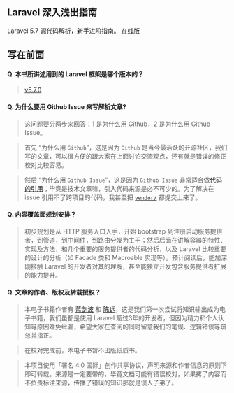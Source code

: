 Laravel 深入浅出指南
---
Laravel 5.7 源代码解析，新手进阶指南。 [在线版](https://git.io/Laravel)

## 写在前面

#### Q. 本书所讲述用到的 Laravel 框架是哪个版本的？
> [v5.7.0](https://github.com/laravel/laravel/releases/tag/v5.7.0)

#### Q. 为什么要用 Github Issue 来写解析文章?
> 这问题要分两步来回答：1 是为什么用 Github，2 是为什么用 Github Issue。

> 首先 “为什么用 `Github`”，这是因为 `Github` 是当今最活跃的开源社区，我们写的文章，可以很方便的跟大家在上面讨论交流观点，还有就是错误的修正校对比较容易。

> 然后 “为什么用 `Github Issue`”，这是因为 `Github Issue` 非常适合做[代码的引用](https://blog.github.com/2017-08-15-introducing-embedded-code-snippets/)；毕竟是技术文章嘛，引入代码来源是必不可少的。为了解决在 issue 引用不了跨项目的代码，我甚至把 [`vendor/`](https://github.com/xiaohuilam/laravel/tree/master/vendor) 都提交上来了。

#### Q. 内容覆盖面规划安排？
> 初步规划是从 HTTP 服务入口入手，开始 bootstrap 到注册启动服务提供者，到管道，到中间件，到路由分发为主干；然后后面在讲解容器的特性、实现及方法，和几个重要的服务提供者的代码分析，以及 Laravel 比较重要的设计的分析（如 Facade 类和 Macroable 实现等）。预计阅读后，能加深刚接触 Laravel 的开发者对其的理解，甚至能独立开发包含服务提供者扩展的能力提升。

#### Q. 文章的作者、版权及转载授权？
> 本电子书籍作者有 [蓝剑波](https://github.com/xiaohuilam/) 和 [陈远](https://github.com/cran208)，这是我们第一次尝试将知识输出成为电子书籍，我们虽都是使用 Laravel 超过3年的开发者，但因为精力和个人认知等原因难免纰漏，希望大家在查阅的同时留意我们的笔误、逻辑错误等疏忽并指正。
 
> 在校对完成前，本电子书暂不出版纸质书。 
 
> 本项目使用「署名 4.0 国际」创作共享协议，声明来源和作者信息的原则下即可转载。来源是一定要带的，毕竟文档可能有错误校对，如果拷了内容而不负责标注来源，传播了错误的知识那就是误人子弟了。 
